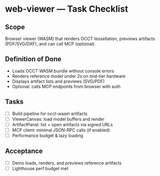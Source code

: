 # web-viewer — Task Checklist

## Scope
Browser viewer (WASM) that renders OCCT tessellation, previews artifacts (PDF/SVG/DXF), and can call MCP (optional).

## Definition of Done
- Loads OCCT WASM bundle without console errors
- Renders reference model under 2s on mid-tier hardware
- Displays artifact lists and previews (SVG/PDF)
- Optional: calls MCP endpoints from browser with auth

## Tasks
- [ ] Build pipeline for occt-wasm artifacts
- [ ] ViewerCanvas: load model buffers and render
- [ ] ArtifactPanel: list + open artifacts via signed URLs
- [ ] MCP client: minimal JSON-RPC calls (if enabled)
- [ ] Performance budget & lazy loading

## Acceptance
- [ ] Demo loads, renders, and previews reference artifacts
- [ ] Lighthouse perf budget met
